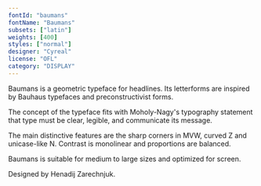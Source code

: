 ```yaml
---
fontId: "baumans"
fontName: "Baumans"
subsets: ["latin"]
weights: [400]
styles: ["normal"]
designer: "Cyreal"
license: "OFL"
category: "DISPLAY"
---
```


<p>Baumans is a geometric typeface for headlines. Its letterforms are inspired by Bauhaus typefaces and preconstructivist forms.</p> <p>The concept of the typeface fits with Moholy-Nagy's typography statement that type must be clear, legible, and communicate its message.</p> <p>The main distinctive features are the sharp corners in MVW, curved Z and unicase-like N. Contrast is monolinear and proportions are balanced.</p> <p>Baumans is suitable for medium to large sizes and optimized for screen.</p> <p>Designed by Henadij Zarechnjuk.</p>